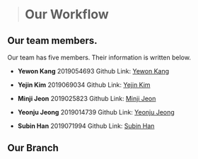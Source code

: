 > # Our Workflow

## Our team members.
Our team has five members. Their information is written below.


* **Yewon Kang**    2019054693
Github Link: [Yewon Kang](https://github.com/yewonkang00)

* **Yejin Kim**    2019069034
Github Link: [Yejin Kim](https://github.com/yejin00)

* **Minji Jeon**    2019025823
Github Link: [Minji Jeon](https://github.com/minji9924)

* **Yeonju Jeong**    2019014739
Github Link: [Yeonju Jeong](https://github.com/yeonjujeong)

* **Subin Han**    2019071994
Github Link: [Subin Han](https://github.com/hansususu)


## Our Branch

